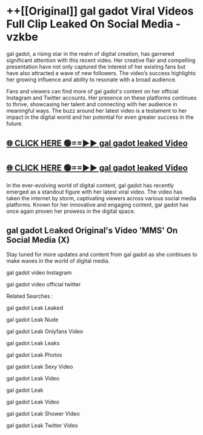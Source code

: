 # ++[[Original]] gal gadot Viral Videos Full Clip Leaked On Social Media - vzkbe<br>

gal gadot, a rising star in the realm of digital creation, has garnered significant attention with this recent video. Her creative flair and compelling presentation have not only captured the interest of her existing fans but have also attracted a wave of new followers. The video’s success highlights her growing influence and ability to resonate with a broad audience.

Fans and viewers can find more of gal gadot's content on her official Instagram and Twitter accounts. Her presence on these platforms continues to thrive, showcasing her talent and connecting with her audience in meaningful ways. The buzz around her latest video is a testament to her impact in the digital world and her potential for even greater success in the future.


## [🌐 CLICK HERE 🟢==►► gal gadot leaked Video ](https://onlyclips.site?title=gal_gadot&ref=git)

## [🌐 CLICK HERE 🟢==►► gal gadot leaked Video ](https://onlyclips.site?title=gal_gadot&ref=git)


In the ever-evolving world of digital content, gal gadot has recently emerged as a standout figure with her latest viral video. The video has taken the internet by storm, captivating viewers across various social media platforms. Known for her innovative and engaging content, gal gadot has once again proven her prowess in the digital space.



## gal gadot L𝚎aked Original's Video 'MMS' On Social Media (X)


Stay tuned for more updates and content from gal gadot as she continues to make waves in the world of digital media.

gal gadot video Instagram

gal gadot video official twitter


Related Searches :

gal gadot Leak Leaked

gal gadot Leak Nude

gal gadot Leak Onlyfans Video

gal gadot Leak Leaks

gal gadot Leak Photos

gal gadot Leak Sexy Video

gal gadot Leak Video

gal gadot Leak

gal gadot Leak Video

gal gadot Leak Shower Video

gal gadot Leak Twitter Video

